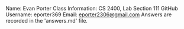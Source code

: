 Name: Evan Porter
Class Information: CS 2400, Lab Section 111
GitHub Username: eporter369
Email: eporter2306@gmail.com
Answers are recorded in the 'answers.md' file.
